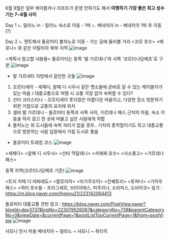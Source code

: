 6월 9월은 일부 케이블카나 리프트가 운영 안하기도 해서
**여행하기 가장 좋은 최고 성수기는 7~8월 사이**

Day 1
ㄴ 밀라노 in - 밀라노 숙소로 이동 - 1박
ㄴ 베네치아 in - 베네치아 1박 후 이동 (?)

Day 2
ㄴ 렌트해서 돌로미티 볼차노로 이동 - 가는 길에 둘러볼 거리 <꼬모 호수> <베로나> 와 같은 이탈리아 북부 지역
![image](https://github.com/codebrunch/codebrunch.github.io/assets/70242287/c04ee174-5aa8-487b-881c-0de5e2631f36)

<계획시 참고할 내용들>
돌로미티는 동쪽 '발 가르데나'와 서쪽 '코르티나담페초'로 구분
![image](https://github.com/codebrunch/codebrunch.github.io/assets/70242287/2766d54d-7fa5-44f8-a516-a3317e4d540e)

- 발 가르네타 지방에서 갈만한 곳들
![image](https://github.com/codebrunch/codebrunch.github.io/assets/70242287/00362fd6-ccd0-4394-881d-e86233ed69ee)

1. 오르티세이 - 세체다, 알페 디 시우시 같은 명소들에 곧바로 갈 수 있는 케이블카가 있는 마을 / 대중교통으로 여행 시 교통 걱정 없이 숙박할 수 있다?
2. 산타 크리스티나 - 오르티세이 못지않은 아름다운 마을이고, 다양한 장소 방문하기 위한 거점으로 교통의 요지에 위치
3. 셀바 발 가르데나 - 돌로미티 동쪽과 서쪽 사이, 가르데나 패스 근처의 마을, 숙소 이동을 하지 않고 한 곳에 머물고 싶은 사람에게 적합
4. 볼차노는 위 도시들에 숙박 자리가 없을 경우.. 기차의 종착점이기도 하고 대중교통으로 방문하는 사람 입장에서 거점 도시로 좋음


- 돌로미티 트래킹 코스
![image](https://github.com/codebrunch/codebrunch.github.io/assets/70242287/ead0f9e3-2c99-408c-b4e2-51763e0ac509)

<세체다> <알페 디 시우시> <산타 막달레나> <카레짜 호수> <사소룽고> <가르데나 패스>

동쪽 지역(코르티나담페초 기준)
![image](https://github.com/codebrunch/codebrunch.github.io/assets/70242287/eeb273cf-6bc7-4577-8494-2aa4f1cc241f)

<트리 치메 디 라바레도> <팔로리아> <라가주오이> <친퀘토리> <토파나> <기아우 패스> <여러 호수들 - 프라그세르, 브라이에스, 미주리나, 소라피스, 도비아코>
링크 : https://m.blog.naver.com/jhggyu21/223142064413


돌로미티 대중교통 관련 링크 : https://blog.naver.com/PostView.naver?blogId=day3737&logNo=223079526087&categoryNo=739&parentCategoryNo=0&viewDate=&currentPage=1&postListTopCurrentPage=1&from=postView
![image](https://github.com/codebrunch/codebrunch.github.io/assets/70242287/4b4c81b2-de63-4a43-a348-193ff4640ab4)



샤모니 안시 마을
베네치아 ~ 밀라노 ~ 샤모니 ~ 취리히
